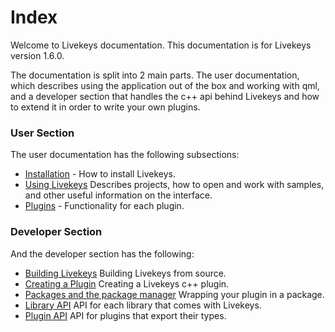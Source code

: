 # Index

Welcome to Livekeys documentation. This documentation is for Livekeys version 1.6.0.

The documentation is split into 2 main parts. The user documentation,
which describes using the application out of the box and working with qml, and a developer section that
handles the c++ api behind Livekeys and how to extend it in order to write your own plugins.

### User Section

The user documentation has the following subsections:

 * [Installation](installation.md) - How to install Livekeys.
 * [Using Livekeys](running.md) Describes projects, how to open and work with samples, and other useful information on the interface. 
 * [Plugins](plugins.md) - Functionality for each plugin. 

### Developer Section

And the developer section has the following:

  * [Building Livekeys](building.md)  Building Livekeys from source. 
  * [Creating a Plugin](creating-a-plugin.md) Creating a Livekeys c++ plugin.  
  * [Packages and the package manager](package-manager.md) Wrapping your plugin in a package. 
  * [Library API](libraries.md) API for each library that comes with Livekeys. 
  * [Plugin API](plugin-api.md) API for plugins that export their types. 
